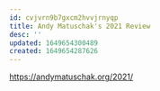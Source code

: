 ```yaml
---
id: cvjvrn9b7gxcm2hvvjrnyqp
title: Andy Matuschak's 2021 Review
desc: ''
updated: 1649654300489
created: 1649654287626
---
```


https://andymatuschak.org/2021/
